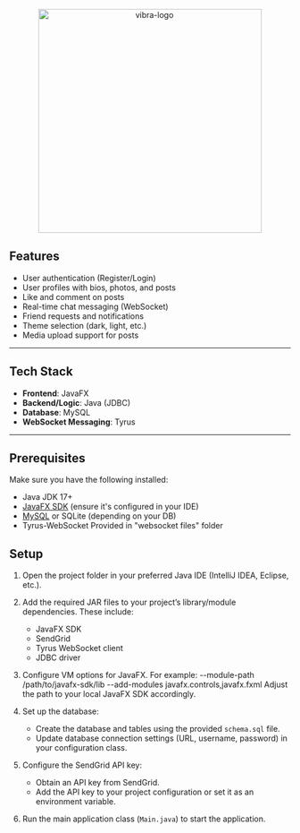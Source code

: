 <p align="center">
  <img src="https://github.com/user-attachments/assets/b54b55a1-e013-49e9-a059-fddf3473ed6e" alt="vibra-logo" width="400"/>
</p>


## Features

- User authentication (Register/Login)
- User profiles with bios, photos, and posts
- Like and comment on posts
- Real-time chat messaging (WebSocket)
- Friend requests and notifications
- Theme selection (dark, light, etc.)
- Media upload support for posts

---

##  Tech Stack

- **Frontend**: JavaFX
- **Backend/Logic**: Java (JDBC)
- **Database**: MySQL 
- **WebSocket Messaging**: Tyrus
---

##  Prerequisites

Make sure you have the following installed:

- Java JDK 17+
- [JavaFX SDK](https://gluonhq.com/products/javafx/) (ensure it's configured in your IDE)
- [MySQL](https://www.mysql.com/) or SQLite (depending on your DB)
- Tyrus-WebSocket Provided in "websocket files" folder

## Setup

1. Open the project folder in your preferred Java IDE (IntelliJ IDEA, Eclipse, etc.).

2. Add the required JAR files to your project’s library/module dependencies. These include:
   - JavaFX SDK
   - SendGrid
   - Tyrus WebSocket client
   - JDBC driver

3. Configure VM options for JavaFX. For example:
    --module-path /path/to/javafx-sdk/lib --add-modules javafx.controls,javafx.fxml
Adjust the path to your local JavaFX SDK accordingly.

4. Set up the database:
    - Create the database and tables using the provided `schema.sql` file.
    - Update database connection settings (URL, username, password) in your configuration class.

5. Configure the SendGrid API key:
    - Obtain an API key from SendGrid.
    - Add the API key to your project configuration or set it as an environment variable.

6. Run the main application class (`Main.java`) to start the application.



